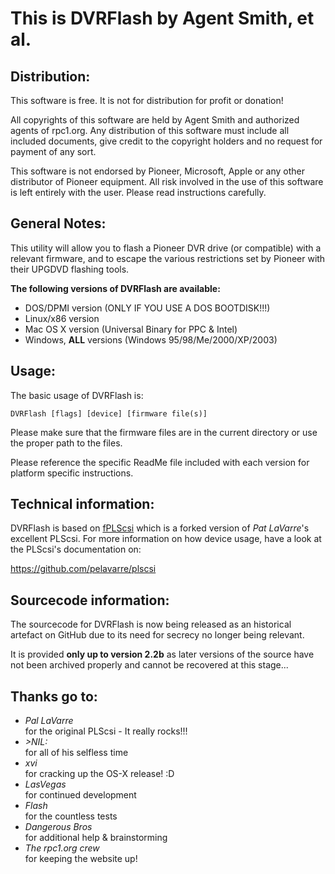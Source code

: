 This is DVRFlash by Agent Smith, et al.
=======================================

Distribution:
-------------

This software is free. It is not for distribution for profit or donation!

All copyrights of this software are held by Agent Smith and authorized
agents of rpc1.org. Any distribution of this software must include all
included documents, give credit to the copyright holders and no request for
payment of any sort.

This software is not endorsed by Pioneer, Microsoft, Apple or any other
distributor of Pioneer equipment. All risk involved in the use of this
software is left entirely with the user. Please read instructions
carefully.

General Notes:
--------------

This utility will allow you to flash a Pioneer DVR drive (or compatible)
with a relevant firmware, and to escape the various restrictions set by
Pioneer with their UPGDVD flashing tools.

__The following versions of DVRFlash are available:__

* DOS/DPMI version (ONLY IF YOU USE A DOS BOOTDISK!!!)
* Linux/x86 version
* Mac OS X version (Universal Binary for PPC & Intel)
* Windows, __ALL__ versions (Windows 95/98/Me/2000/XP/2003)

Usage:
------

The basic usage of DVRFlash is:
```
DVRFlash [flags] [device] [firmware file(s)]
```

Please make sure that the firmware files are in the current directory or
use the proper path to the files.

Please reference the specific ReadMe file included with each version for
platform specific instructions.

Technical information:
----------------------

DVRFlash is based on [fPLScsi](https://github.com/rpc1dev/fPLScsi) which is
a forked version of _Pat LaVarre_'s excellent PLScsi. For more information
on how device usage, have a look at the PLScsi's documentation on:

https://github.com/pelavarre/plscsi

Sourcecode information:
-----------------------

The sourcecode for DVRFlash is now being released as an historical artefact
on GitHub due to its need for secrecy no longer being relevant.

It is provided __only up to version 2.2b__ as later versions of the source
have not been archived properly and cannot be recovered at this stage...

Thanks go to:
-------------

* _Pal LaVarre_  
  for the original PLScsi - It really rocks!!!
* _\>NIL:_  
  for all of his selfless time
* _xvi_  
  for cracking up the OS-X release! :D
* _LasVegas_  
  for continued development
* _Flash_  
  for the countless tests
* _Dangerous Bros_  
  for additional help & brainstorming
* _The rpc1.org crew_  
  for keeping the website up!

